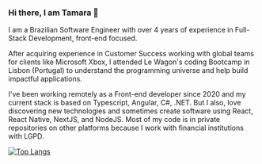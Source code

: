 ### Hi there, I am Tamara 👋

I am a Brazilian Software Engineer with over 4 years of experience in Full-Stack Development, front-end focused.

After acquiring experience in Customer Success working with global teams for clients like Microsoft Xbox, I attended Le Wagon's coding Bootcamp in Lisbon (Portugal) to understand the programming universe and help build impactful applications.

I've been working remotely as a Front-end developer since 2020 and my current stack is based on Typescript, Angular, C#, .NET. But I also, love discovering new technologies and sometimes create software using React, React Native, NextJS, and NodeJS. Most of my code is in private repositories on other platforms because I work with financial institutions with LGPD. 

[![Top Langs](https://github-readme-stats.vercel.app/api/top-langs/?username=tamaramontijo&layout=compact)](https://github.com/tamaramontijo/github-readme-stats)
